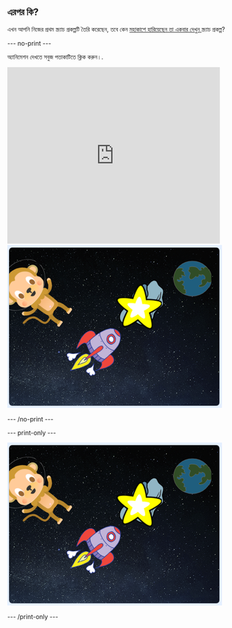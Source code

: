 ## এরপর কি?

এখন আপনি নিজের প্রথম স্ক্র্যাচ প্রকল্পটি তৈরি করেছেন, তবে কেন [ মহাকাশে হারিয়েছেন তা একবার দেখুন ](https://projects.raspberrypi.org/en/projects/lost-in-space?utm_source=pathway&utm_medium=whatnext&utm_campaign=projects) স্ক্র্যাচ প্রকল্প?

\--- no-print \---

অ্যানিমেশন দেখতে সবুজ পতাকাটিতে ক্লিক করুন।.

<div class="scratch-preview">
  <iframe allowtransparency="true" width="485" height="402" src="https://scratch.mit.edu/projects/embed/276873231/?autostart=false" frameborder="0" scrolling="no"></iframe>
  <img src="images/space-final.png">
</div>

\--- /no-print \---

\--- print-only \---

![প্রকল্প শেষ ](images/space-final.png)

\--- /print-only \---